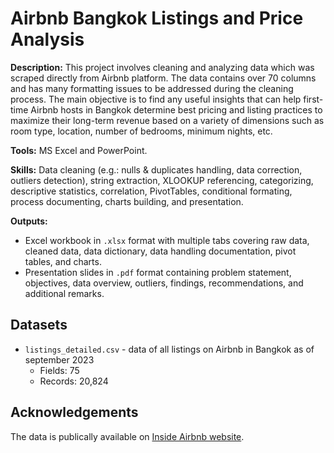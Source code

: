 # Airbnb Bangkok Listings and Price Analysis

**Description:** This project involves cleaning and analyzing data which was scraped directly from Airbnb platform. The data contains over 70 columns and has many formatting issues to be addressed during the cleaning process. The main objective is to find any useful insights that can help first-time Airbnb hosts in Bangkok determine best pricing and listing practices to maximize their long-term revenue based on a variety of dimensions such as room type, location, number of bedrooms, minimum nights, etc.

**Tools:** MS Excel and PowerPoint.

**Skills:** Data cleaning (e.g.: nulls & duplicates handling, data correction, outliers detection), string extraction, XLOOKUP referencing, categorizing, descriptive statistics, correlation, PivotTables, conditional formating, process documenting, charts building, and presentation.

**Outputs:**  
- Excel workbook in `.xlsx` format with multiple tabs covering raw data, cleaned data, data dictionary, data handling documentation, pivot tables, and charts.
- Presentation slides in `.pdf` format containing problem statement, objectives, data overview, outliers, findings, recommendations, and additional remarks.

## Datasets
- `listings_detailed.csv` - data of all listings on Airbnb in Bangkok as of september 2023
  - Fields: 75  
  - Records: 20,824

## Acknowledgements
The data is publically available on [Inside Airbnb website](http://insideairbnb.com/get-the-data).
